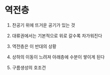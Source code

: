 # 역전층

1) 찬공기 위에 뜨거운 공기가 있는 것

2) 대류권에서는 기본적으로 위로 갈수록 차가워진다

3) 역전층은 이 반대의 상황

4) 상하의 이동이 느려져 아래층에 수분이 쌓이게 된다

5) 구름생성의 호조건

